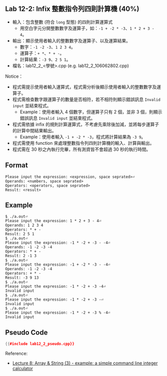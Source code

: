 ## Lab 12-2: Infix 整數指令列四則計算機 (40%)

* 輸入：包含整數 (符合 `long` 型態) 的四則計算運算式
  * 用空白字元分開整數數字及運算子，如：`-1 + -2 * -3`、`1 * 2 + 3 - 4`。
* 輸出：顯示使用者輸入的整數數字及運算子、以及運算結果。
  * 數字：`-1 -2 -3`、`1 2 3 4`。
  * 運算子：`+ *`、`* + -`。
  * 計算結果：`-3 9`、`2 5 1`。
* 檔名：lab12_2_<學號>.cpp (e.g. lab12_2_106062802.cpp)

Notice：
* 程式需提示使用者輸入運算式，程式需分析後顯示使用者輸入的整數數字及運算子。
* 程式需檢查數字跟運算子的數量是否相符，若不相符則顯示錯誤訊息 `Invalid input` 並結束程式。
  * Example：使用者輸入 4 個數字，但運算子只有 2 個，並非 3 個，則顯示錯誤訊息 `Invalid input` 並結束程式。
* 程式需依據 infix 的規則計算運算式，不考慮先乘除後加減，並將每步運算子的計算中間結果輸出。
  * Example：使用者輸入 `-1 + -2 * -3`，程式將計算結果為 `-3 9`。
* 程式需使用 function 來處理整數指令列四則計算機的輸入、計算與輸出。
* 程式需在 30 秒之內執行完畢，所有測資皆不會超過 30 秒的執行時間。

## Format

```text
Please input the expression: <expression, space seprated>⏎
Operands: <numbers, space seprated>
Operators: <operators, space seprated>
Result: <result>
```

## Example

``` console
$ ./a.out⏎
Please input the expression: 1 * 2 + 3 - 4⏎
Operands: 1 2 3 4
Operators: * + -
Result: 2 5 1
$ ./a.out⏎
Please input the expression: -1 * -2 + -3 - -4⏎
Operands: -1 -2 -3 -4
Operators: * + -
Result: 2 -1 3
$ ./a.out⏎
Please input the expression: -1 + -2 * -3 - -4⏎
Operands: -1 -2 -3 -4
Operators: + * -
Result: -3 9 13
$ ./a.out⏎
Please input the expression: -1 * -2 + -3 -4⏎
Invalid input
$ ./a.out⏎
Please input the expression: -1 * -2 + -3 -⏎
Invalid input
$ ./a.out⏎
Please input the expression: -1 * -2 + -3 % -4⏎
Invalid input
```

## Pseudo Code

``` c++
{{#include lab12_2_pseudo.cpp}}
```

Reference:
* [Lecture 8: Array & String (3) - example: a simple command line integer calculator](../array_vector/lecture_8.html#example-a-simple-command-line-integer-calculator)
